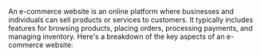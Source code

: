 An e-commerce website is an online platform where businesses and individuals can sell products or services to customers. It typically includes features for browsing products, placing orders, processing payments, and managing inventory. Here's a breakdown of the key aspects of an e-commerce website:
